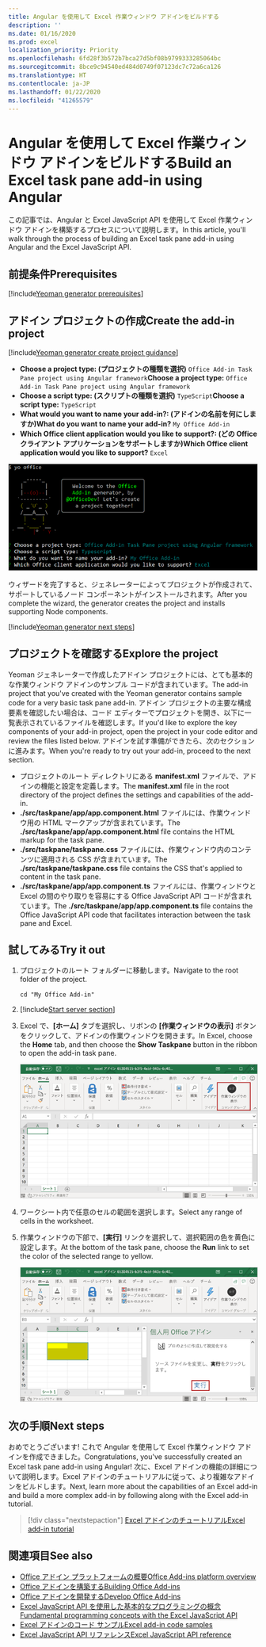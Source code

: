 ```yaml
---
title: Angular を使用して Excel 作業ウィンドウ アドインをビルドする
description: ''
ms.date: 01/16/2020
ms.prod: excel
localization_priority: Priority
ms.openlocfilehash: 6fd28f3b572b7bca27d5bf08b9799333285064bc
ms.sourcegitcommit: 8bce9c94540ed484d0749f07123dc7c72a6ca126
ms.translationtype: HT
ms.contentlocale: ja-JP
ms.lasthandoff: 01/22/2020
ms.locfileid: "41265579"
---
```

# <a name="build-an-excel-task-pane-add-in-using-angular"></a><span data-ttu-id="7e5cc-102">Angular を使用して Excel 作業ウィンドウ アドインをビルドする</span><span class="sxs-lookup"><span data-stu-id="7e5cc-102">Build an Excel task pane add-in using Angular</span></span>

<span data-ttu-id="7e5cc-103">この記事では、Angular と Excel JavaScript API を使用して Excel 作業ウィンドウ アドインを構築するプロセスについて説明します。</span><span class="sxs-lookup"><span data-stu-id="7e5cc-103">In this article, you'll walk through the process of building an Excel task pane add-in using Angular and the Excel JavaScript API.</span></span>

## <a name="prerequisites"></a><span data-ttu-id="7e5cc-104">前提条件</span><span class="sxs-lookup"><span data-stu-id="7e5cc-104">Prerequisites</span></span>

[!include[Yeoman generator prerequisites](../includes/quickstart-yo-prerequisites.md)]

## <a name="create-the-add-in-project"></a><span data-ttu-id="7e5cc-105">アドイン プロジェクトの作成</span><span class="sxs-lookup"><span data-stu-id="7e5cc-105">Create the add-in project</span></span>

[!include[Yeoman generator create project guidance](../includes/yo-office-command-guidance.md)]

- <span data-ttu-id="7e5cc-106">**Choose a project type: (プロジェクトの種類を選択)** `Office Add-in Task Pane project using Angular framework`</span><span class="sxs-lookup"><span data-stu-id="7e5cc-106">**Choose a project type:** `Office Add-in Task Pane project using Angular framework`</span></span>
- <span data-ttu-id="7e5cc-107">**Choose a script type: (スクリプトの種類を選択)** `TypeScript`</span><span class="sxs-lookup"><span data-stu-id="7e5cc-107">**Choose a script type:** `TypeScript`</span></span>
- <span data-ttu-id="7e5cc-108">**What would you want to name your add-in?: (アドインの名前を何にしますか)**</span><span class="sxs-lookup"><span data-stu-id="7e5cc-108">**What do you want to name your add-in?**</span></span> `My Office Add-in`
- <span data-ttu-id="7e5cc-109">**Which Office client application would you like to support?: (どの Office クライアント アプリケーションをサポートしますか)**</span><span class="sxs-lookup"><span data-stu-id="7e5cc-109">**Which Office client application would you like to support?**</span></span> `Excel`

![Yeoman ジェネレーター](../images/yo-office-excel-angular-2.png)

<span data-ttu-id="7e5cc-111">ウィザードを完了すると、ジェネレーターによってプロジェクトが作成されて、サポートしているノード コンポーネントがインストールされます。</span><span class="sxs-lookup"><span data-stu-id="7e5cc-111">After you complete the wizard, the generator creates the project and installs supporting Node components.</span></span>

[!include[Yeoman generator next steps](../includes/yo-office-next-steps.md)]

## <a name="explore-the-project"></a><span data-ttu-id="7e5cc-112">プロジェクトを確認する</span><span class="sxs-lookup"><span data-stu-id="7e5cc-112">Explore the project</span></span>

<span data-ttu-id="7e5cc-113">Yeoman ジェネレーターで作成したアドイン プロジェクトには、とても基本的な作業ウィンドウ アドインのサンプル コードが含まれています。</span><span class="sxs-lookup"><span data-stu-id="7e5cc-113">The add-in project that you've created with the Yeoman generator contains sample code for a very basic task pane add-in.</span></span> <span data-ttu-id="7e5cc-114">アドイン プロジェクトの主要な構成要素を確認したい場合は、コード エディターでプロジェクトを開き、以下に一覧表示されているファイルを確認します。</span><span class="sxs-lookup"><span data-stu-id="7e5cc-114">If you'd like to explore the key components of your add-in project, open the project in your code editor and review the files listed below.</span></span> <span data-ttu-id="7e5cc-115">アドインを試す準備ができたら、次のセクションに進みます。</span><span class="sxs-lookup"><span data-stu-id="7e5cc-115">When you're ready to try out your add-in, proceed to the next section.</span></span>

- <span data-ttu-id="7e5cc-116">プロジェクトのルート ディレクトリにある **manifest.xml** ファイルで、アドインの機能と設定を定義します。</span><span class="sxs-lookup"><span data-stu-id="7e5cc-116">The **manifest.xml** file in the root directory of the project defines the settings and capabilities of the add-in.</span></span>
- <span data-ttu-id="7e5cc-117">**./src/taskpane/app/app.component.html** ファイルには、作業ウィンドウ用の HTML マークアップが含まれています。</span><span class="sxs-lookup"><span data-stu-id="7e5cc-117">The **./src/taskpane/app/app.component.html** file contains the HTML markup for the task pane.</span></span>
- <span data-ttu-id="7e5cc-118">**./src/taskpane/taskpane.css** ファイルには、作業ウィンドウ内のコンテンツに適用される CSS が含まれています。</span><span class="sxs-lookup"><span data-stu-id="7e5cc-118">The **./src/taskpane/taskpane.css** file contains the CSS that's applied to content in the task pane.</span></span>
- <span data-ttu-id="7e5cc-119">**./src/taskpane/app/app.component.ts** ファイルには、作業ウィンドウと Excel の間のやり取りを容易にする Office JavaScript API コードが含まれています。</span><span class="sxs-lookup"><span data-stu-id="7e5cc-119">The **./src/taskpane/app/app.component.ts** file contains the Office JavaScript API code that facilitates interaction between the task pane and Excel.</span></span>

## <a name="try-it-out"></a><span data-ttu-id="7e5cc-120">試してみる</span><span class="sxs-lookup"><span data-stu-id="7e5cc-120">Try it out</span></span>

1. <span data-ttu-id="7e5cc-121">プロジェクトのルート フォルダーに移動します。</span><span class="sxs-lookup"><span data-stu-id="7e5cc-121">Navigate to the root folder of the project.</span></span>

    ```command&nbsp;line
    cd "My Office Add-in"
    ```

2. [!include[Start server section](../includes/quickstart-yo-start-server-excel.md)] 

3. <span data-ttu-id="7e5cc-122">Excel で、**[ホーム]** タブを選択し、リボンの **[作業ウィンドウの表示]** ボタンをクリックして、アドインの作業ウィンドウを開きます。</span><span class="sxs-lookup"><span data-stu-id="7e5cc-122">In Excel, choose the **Home** tab, and then choose the **Show Taskpane** button in the ribbon to open the add-in task pane.</span></span>

    ![Excel アドイン ボタン](../images/excel-quickstart-addin-3b.png)

4. <span data-ttu-id="7e5cc-124">ワークシート内で任意のセルの範囲を選択します。</span><span class="sxs-lookup"><span data-stu-id="7e5cc-124">Select any range of cells in the worksheet.</span></span>

5. <span data-ttu-id="7e5cc-125">作業ウィンドウの下部で、**[実行]** リンクを選択して、選択範囲の色を黄色に設定します。</span><span class="sxs-lookup"><span data-stu-id="7e5cc-125">At the bottom of the task pane, choose the **Run** link to set the color of the selected range to yellow.</span></span>

    ![Excel アドイン](../images/excel-quickstart-addin-3c.png)

## <a name="next-steps"></a><span data-ttu-id="7e5cc-127">次の手順</span><span class="sxs-lookup"><span data-stu-id="7e5cc-127">Next steps</span></span>

<span data-ttu-id="7e5cc-128">おめでとうございます! これで Angular を使用して Excel 作業ウィンドウ アドインを作成できました。</span><span class="sxs-lookup"><span data-stu-id="7e5cc-128">Congratulations, you've successfully created an Excel task pane add-in using Angular!</span></span> <span data-ttu-id="7e5cc-129">次に、Excel アドインの機能の詳細について説明します。Excel アドインのチュートリアルに従って、より複雑なアドインをビルドします。</span><span class="sxs-lookup"><span data-stu-id="7e5cc-129">Next, learn more about the capabilities of an Excel add-in and build a more complex add-in by following along with the Excel add-in tutorial.</span></span>

> [!div class="nextstepaction"]
> [<span data-ttu-id="7e5cc-130">Excel アドインのチュートリアル</span><span class="sxs-lookup"><span data-stu-id="7e5cc-130">Excel add-in tutorial</span></span>](../tutorials/excel-tutorial.md)

## <a name="see-also"></a><span data-ttu-id="7e5cc-131">関連項目</span><span class="sxs-lookup"><span data-stu-id="7e5cc-131">See also</span></span>

* [<span data-ttu-id="7e5cc-132">Office アドイン プラットフォームの概要</span><span class="sxs-lookup"><span data-stu-id="7e5cc-132">Office Add-ins platform overview</span></span>](../overview/office-add-ins.md)
* [<span data-ttu-id="7e5cc-133">Office アドインを構築する</span><span class="sxs-lookup"><span data-stu-id="7e5cc-133">Building Office Add-ins</span></span>](../overview/office-add-ins-fundamentals.md)
* [<span data-ttu-id="7e5cc-134">Office アドインを開発する</span><span class="sxs-lookup"><span data-stu-id="7e5cc-134">Develop Office Add-ins</span></span>](../develop/develop-overview.md)
* [<span data-ttu-id="7e5cc-135">Excel JavaScript API を使用した基本的なプログラミングの概念</span><span class="sxs-lookup"><span data-stu-id="7e5cc-135">Fundamental programming concepts with the Excel JavaScript API</span></span>](../excel/excel-add-ins-core-concepts.md)
* [<span data-ttu-id="7e5cc-136">Excel アドインのコード サンプル</span><span class="sxs-lookup"><span data-stu-id="7e5cc-136">Excel add-in code samples</span></span>](https://developer.microsoft.com/office/gallery/?filterBy=Samples,Excel)
* [<span data-ttu-id="7e5cc-137">Excel JavaScript API リファレンス</span><span class="sxs-lookup"><span data-stu-id="7e5cc-137">Excel JavaScript API reference</span></span>](/office/dev/add-ins/reference/overview/excel-add-ins-reference-overview)